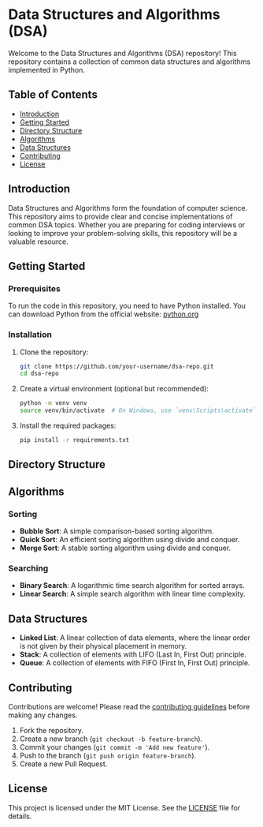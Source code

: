 # Data Structures and Algorithms (DSA)

Welcome to the Data Structures and Algorithms (DSA) repository! This repository contains a collection of common data structures and algorithms implemented in Python.

## Table of Contents

- [Introduction](#introduction)
- [Getting Started](#getting-started)
- [Directory Structure](#directory-structure)
- [Algorithms](#algorithms)
- [Data Structures](#data-structures)
- [Contributing](#contributing)
- [License](#license)

## Introduction

Data Structures and Algorithms form the foundation of computer science. This repository aims to provide clear and concise implementations of common DSA topics. Whether you are preparing for coding interviews or looking to improve your problem-solving skills, this repository will be a valuable resource.

## Getting Started

### Prerequisites

To run the code in this repository, you need to have Python installed. You can download Python from the official website: [python.org](https://www.python.org/downloads/)

### Installation

1. Clone the repository:
    ```bash
    git clone https://github.com/your-username/dsa-repo.git
    cd dsa-repo
    ```

2. Create a virtual environment (optional but recommended):
    ```bash
    python -m venv venv
    source venv/bin/activate  # On Windows, use `venv\Scripts\activate`
    ```

3. Install the required packages:
    ```bash
    pip install -r requirements.txt
    ```

## Directory Structure


## Algorithms

### Sorting
- **Bubble Sort**: A simple comparison-based sorting algorithm.
- **Quick Sort**: An efficient sorting algorithm using divide and conquer.
- **Merge Sort**: A stable sorting algorithm using divide and conquer.

### Searching
- **Binary Search**: A logarithmic time search algorithm for sorted arrays.
- **Linear Search**: A simple search algorithm with linear time complexity.

## Data Structures

- **Linked List**: A linear collection of data elements, where the linear order is not given by their physical placement in memory.
- **Stack**: A collection of elements with LIFO (Last In, First Out) principle.
- **Queue**: A collection of elements with FIFO (First In, First Out) principle.

## Contributing

Contributions are welcome! Please read the [contributing guidelines](CONTRIBUTING.md) before making any changes.

1. Fork the repository.
2. Create a new branch (`git checkout -b feature-branch`).
3. Commit your changes (`git commit -m 'Add new feature'`).
4. Push to the branch (`git push origin feature-branch`).
5. Create a new Pull Request.

## License

This project is licensed under the MIT License. See the [LICENSE](LICENSE) file for details.

